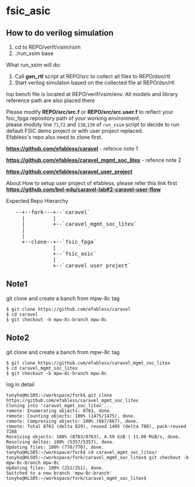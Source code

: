 # fsic_asic

## How to do verilog simulation
   1. cd to REPO/verif/vsim/rsim
   2. ./run_xsim base

   What run_xsim will do:
   1. Call **gen_rtl** script at REPO/src to collect all files to REPO/dsn/rtl
   2. Start verilog simulaton based on the collected file at REPO/dsn/rtl

   top bench file is located at REPO/verif/vsim/env.  All models and library reference path are also placed there

   Please modify **REPO/src/src.f** or **REPO/src/src.user.f** to reflect your fsic_fpga repository path of your working environment.     
   please modidy line `71`,`72` and `138`,`139` of `run_xsim` script to decide to run default FSIC demo project or with user project replaced.  
   Efabless's repo also need to clone first.  
   
   **https://github.com/efabless/caravel** - refence note 1
   
   **https://github.com/efabless/caravel_mgmt_soc_litex** - refence note 2
   
   **https://github.com/efabless/caravel_user_project**  

   About How to setup user project of efabless, please refer this link first
   **https://github.com/bol-edu/caravel-lab#2-caravel-user-flow**  

   Expected Repo Hierarchy  
   <pre>
   --+--fork---+--`caravel`  
     |         |
     |         +--`caravel_mgmt_soc_litex`
     |  
     |  
     +--clone--+--`fsic_fpga`  
               |  
               +--`fsic_asic`  
               |  
               +--`caravel_user_project`  
</pre>


## Note1
git clone and create a banch from mpw-8c tag
```
$ git clone https://github.com/efabless/caravel
$ cd caravel
$ git checkout -b mpw-8c-branch mpw-8c
```

## Note2
git clone and create a banch from mpw-8c tag
```
$ git clone https://github.com/efabless/caravel_mgmt_soc_litex
$ cd caravel_mgmt_soc_litex
$ git checkout -b mpw-8c-branch mpw-8c
```

log in detail
```
tonyho@HLS05:~/workspace/fork$ git clone https://github.com/efabless/caravel_mgmt_soc_litex
Cloning into 'caravel_mgmt_soc_litex'...
remote: Enumerating objects: 8763, done.
remote: Counting objects: 100% (1475/1475), done.
remote: Compressing objects: 100% (667/667), done.
remote: Total 8763 (delta 829), reused 1405 (delta 788), pack-reused 7288
Receiving objects: 100% (8763/8763), 4.59 GiB | 11.00 MiB/s, done.
Resolving deltas: 100% (5357/5357), done.
Updating files: 100% (770/770), done.
tonyho@HLS05:~/workspace/fork$ cd caravel_mgmt_soc_litex/
tonyho@HLS05:~/workspace/fork/caravel_mgmt_soc_litex$ git checkout -b mpw-8c-branch mpw-8c
Updating files: 100% (251/251), done.
Switched to a new branch 'mpw-8c-branch'
tonyho@HLS05:~/workspace/fork/caravel_mgmt_soc_litex$ 
```
